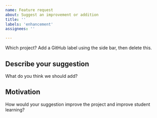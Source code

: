 ```yaml
---
name: Feature request
about: Suggest an improvement or addition
title: ''
labels: 'enhancement'
assignees: ''

---
```


Which project?  Add a GitHub label using the side bar, then delete this.

## Describe your suggestion
What do you think we should add?

## Motivation
How would your suggestion improve the project and improve student learning?
